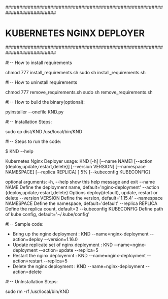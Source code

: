 ##########################################################################
#                   KUBERNETES NGINX DEPLOYER                            #
##########################################################################

#!-- How to install requirements 

chmod 777 install_requirements.sh
sudo sh install_requirements.sh

#!-- How to uninstall requirements

chmod 777 remove_requirements.sh
sudo sh remove_requirements.sh 

#!-- How to build the binary(optional):

pyinstaller --onefile KND.py

#!-- Installation Steps:

sudo cp dist/KND /usr/local/bin/KND

#!-- Steps to run the code:

$ KND --help

Kubernetes Nginx Deployer
usage: KND [-h] [--name NAME] [--action {deploy,update,restart,delete}] [--version VERSION] [--namespace NAMESPACE] [--replica REPLICA] ]   5%
           [--kubeconfig KUBECONFIG]

optional arguments:
  -h, --help            show this help message and exit
  --name NAME           Define the deployment name, default='nginx-deployment'
  --action {deploy,update,restart,delete}
                        Options deploy(default), update, restart or delete
  --version VERSION     Define the version, default='1.15.4'
  --namespace NAMESPACE
                        Define the namespace, default='default'
  --replica REPLICA     Define the replica count, default=3
  --kubeconfig KUBECONFIG
                        Define path of kube config, default='~/.kube/config'


#!-- Sample code:

- Bring up the nginx deployment            : KND --name=nginx-deployment --action=deploy --version=1.16.0
- Update replicate set of nginx deployment : KND --name=nginx-deployment --action=update --replica=5
- Restart the nginx deployemnt             : KND --name=nginx-deployment --action=restart --replica=5
- Delete the nginx deployment              : KND --name=nginx-deployment --action=delete

#!-- UnInstallation Steps:

sudo rm -rf /usr/local/bin/KND

